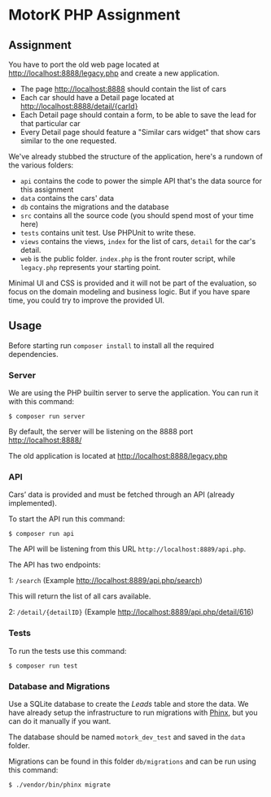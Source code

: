 # MotorK PHP Assignment

## Assignment

You have to port the old web page located at [http://localhost:8888/legacy.php](http://localhost:8888/legacy.php) and create a new application. 

 * The page [http://localhost:8888](http://localhost:8888) should contain the list of cars
 * Each car should have a Detail page located at [http://localhost:8888/detail/{carId}](http://localhost:8888/detail/{carId})
 * Each Detail page should contain a form, to be able to save the lead for that particular car
 * Every Detail page should feature a "Similar cars widget" that show cars similar to the one requested.  
 
We've already stubbed the structure of the application, here's a rundown of the various folders:

 * `api` contains the code to power the simple API that's the data source for this assignment
 * `data` contains the cars' data
 * `db` contains the migrations and the database
 * `src` contains all the source code (you should spend most of your time here)
 * `tests` contains unit test. Use PHPUnit to write these.
 * `views` contains the views, `index` for the list of cars, `detail` for the car's detail.
 * `web` is the public folder. `index.php` is the front router script, while `legacy.php` represents your starting point.
 
Minimal UI and CSS is provided and it will not be part of the evaluation, so focus on the domain modeling and business logic.
But if you have spare time, you could try to improve the provided UI.  

## Usage

Before starting run `composer install` to install all the required dependencies.

### Server

We are using the PHP builtin server to serve the application. You can run it with this command:

```
$ composer run server
```

By default, the server will be listening on the 8888 port [http://localhost:8888/](http://localhost:8888/)

The old application is located at [http://localhost:8888/legacy.php](http://localhost:8888/legacy.php)


### API

Cars’ data is provided and must be fetched through an API (already implemented).

To start the API run this command:

```
$ composer run api
```

The API will be listening from this URL `http://localhost:8889/api.php`.

The API has two endpoints:

1: `/search` (Example [http://localhost:8889/api.php/search](http://localhost:8889/api.php/search))

This will return the list of all cars available.

2: `/detail/{detailID}` (Example [http://localhost:8889/api.php/detail/616](http://localhost:8889/api.php/detail/616))


### Tests

To run the tests use this command:

```
$ composer run test
```

### Database and Migrations

Use a SQLite database to create the _Leads_ table and store the data. 
We have already setup the infrastructure to run migrations with [Phinx](http://docs.phinx.org/en/latest/), but you can
do it manually if you want.

The database should be named `motork_dev_test` and saved in the `data` folder.

Migrations can be found in this folder `db/migrations` and can be run using this command:

```
$ ./vendor/bin/phinx migrate
```


